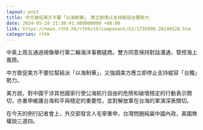 ```yaml
---
layout: post
title: 中方敦促美方不要「以海制華」　應立即停止支持縱容台獨勢力
date: 2024-05-28 21:30:41.000000000 +08:00
link: https://news.rthk.hk/rthk/ch/component/k2/1755098-20240528.htm
categories: rthk
---
```


中美上周五通過視像舉行第二輪海洋事務磋商。雙方同意保持對話溝通，管控海上風險。

中方敦促美方不要拉幫結派「以海制華」，又強調美方應立即停止支持縱容「台獨」勢力。

美方說，對中國干涉其他國家行使公海航行自由的危險和破壞穩定的行動表示關切，亦重申維護台海和平與穩定的重要性，並對解放軍在台海的軍演深表關切。

在今天的例行記者會上，外交部發言人毛寧重申，台灣問題純屬中國內政，美國無權說三道四。
